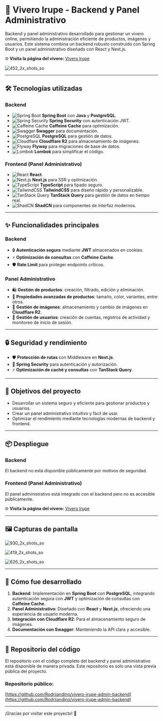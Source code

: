 # 🌿 Vivero Irupe - Backend y Panel Administrativo

Backend y panel administrativo desarrollado para gestionar un vivero online, permitiendo la administración eficiente de productos, imágenes y usuarios. Este sistema combina un backend robusto construido con Spring Boot y un panel administrativo diseñado con React y Next.js.

🌐 **Visita la página del vivero:** [Vivero Irupe](https://viveroirupe.com/)

![452_2x_shots_so](https://github.com/user-attachments/assets/b00e0861-12dd-45b0-8875-2289208a50db)

---

## 🛠️ Tecnologías utilizadas

### Backend
- ![Spring Boot](https://img.shields.io/badge/Spring%20Boot-6DB33F?style=for-the-badge&logo=springboot&logoColor=white) **Spring Boot** con **Java** y **PostgreSQL**.
- ![Spring Security](https://img.shields.io/badge/Spring%20Security-6DB33F?style=for-the-badge&logo=spring&logoColor=white) **Spring Security** con autenticación JWT.
- ![Caffeine Cache](https://img.shields.io/badge/Caffeine-0073E6?style=for-the-badge) **Caffeine Cache** para optimización.
- ![Swagger](https://img.shields.io/badge/Swagger-85EA2D?style=for-the-badge&logo=swagger&logoColor=black) **Swagger** para documentación.
- ![PostgreSQL](https://img.shields.io/badge/PostgreSQL-4169E1?style=for-the-badge&logo=postgresql&logoColor=white) **PostgreSQL** para gestión de datos.
- ![Cloudflare](https://img.shields.io/badge/Cloudflare-F38020?style=for-the-badge&logo=cloudflare&logoColor=white) **Cloudflare R2** para almacenamiento de imágenes.
- ![Flyway](https://img.shields.io/badge/Flyway-FF5430?style=for-the-badge&logo=flyway&logoColor=white) **Flyway** para migraciones de base de datos.
- ![Lombok](https://img.shields.io/badge/Lombok-CA0C07?style=for-the-badge&logo=lombok&logoColor=white) **Lombok** para simplificar el código.

### Frontend (Panel Administrativo)
- ![React](https://img.shields.io/badge/React-61DAFB?style=for-the-badge&logo=react&logoColor=black) **React**.
- ![Next.js](https://img.shields.io/badge/Next.js-000000?style=for-the-badge&logo=next.js&logoColor=white) **Next.js** para SSR y optimización.
- ![TypeScript](https://img.shields.io/badge/TypeScript-3178C6?style=for-the-badge&logo=typescript&logoColor=white) **TypeScript** para tipado seguro.
- ![TailwindCSS](https://img.shields.io/badge/TailwindCSS-06B6D4?style=for-the-badge&logo=tailwindcss&logoColor=white) **TailwindCSS** para diseño rápido y personalizable.
- ![TanStack Query](https://img.shields.io/badge/TanStack%20Query-FF4154?style=for-the-badge&logo=reactquery&logoColor=white) **TanStack Query** para gestión de datos en tiempo real.
- ![ShadCN](https://img.shields.io/badge/ShadCN-000000?style=for-the-badge) **ShadCN** para componentes de interfaz modernos.

---

## ✨ Funcionalidades principales

### Backend
- 🔒 **Autenticación segura** mediante **JWT** almacenados en cookies.
- ⚡ **Optimización de consultas** con **Caffeine Cache**.
- 🛡️ **Rate Limit** para proteger endpoints críticos.

### Panel Administrativo
- 🛍️ **Gestión de productos**: creación, filtrado, edición y eliminación.
- 🎨 **Propiedades avanzadas de productos**: tamaño, color, variantes, entre otros.
- 📸 **Gestión de imágenes**: almacenamiento y cambio de imágenes en **Cloudflare R2**.
- 👥 **Gestión de usuarios**: creación de cuentas, registros de actividad y monitoreo de inicio de sesión.

---

## 🔒 Seguridad y rendimiento

- 🛡️ **Protección de rutas** con Middleware en **Next.js**.
- 🔐 **Spring Security** para autenticación y autorización.
- ⚡ **Optimización de caché y consultas** con **TanStack Query**.

---

## 🎯 Objetivos del proyecto

- Desarrollar un sistema seguro y eficiente para gestionar productos y usuarios.
- Crear un panel administrativo intuitivo y fácil de usar.
- Optimizar el rendimiento mediante tecnologías modernas de backend y frontend.

---

## 📦 Despliegue

### Backend
El backend no está disponible públicamente por motivos de seguridad.

### Frontend (Panel Administrativo)
El panel administrativo está integrado con el backend pero no es accesible públicamente.

🌐 **Visita la página del vivero:** [Vivero Irupe](https://viveroirupe.com/)

---

## 🖼️ Capturas de pantalla

![930_2x_shots_so](https://github.com/user-attachments/assets/c8b61dbc-1054-4993-94e0-cd65f8077f33)

![419_2x_shots_so](https://github.com/user-attachments/assets/f8fc946f-dc7d-4b95-9e29-d3ca515521f8)

![626_2x_shots_so](https://github.com/user-attachments/assets/9c354d61-8d50-4b7f-bfc1-190f2f0b1b78)

---

## 🚀 Cómo fue desarrollado

1. **Backend**: Implementación en **Spring Boot** con **PostgreSQL**, integrando autenticación segura con **JWT** y optimización de consultas con **Caffeine Cache**.
2. **Panel Administrativo**: Diseñado con **React** y **Next.js**, ofreciendo una experiencia de usuario moderna.
3. **Integración con Cloudflare R2**: Para el almacenamiento seguro de imágenes.
4. **Documentación con Swagger**: Manteniendo la API clara y accesible.

---

## 📂 Repositorio del código

El repositorio con el código completo del backend y panel administrativo está disponible de manera privada. Este repositorio es solo una vista previa pública del proyecto.

### Repositorio público:
[https://github.com/Rodriiandino/vivero-irupe-admin-backend](https://github.com/Rodriiandino/vivero-irupe-admin-backend)

---

¡Gracias por visitar este proyecto! 🌱
